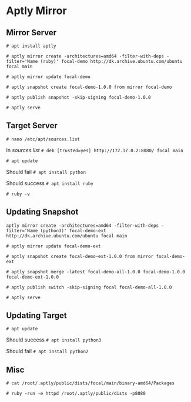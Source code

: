 # Aptly Mirror

## Mirror Server

`# apt install aptly`

`# aptly mirror create -architectures=amd64 -filter-with-deps -filter='Name (ruby)' focal-demo http://dk.archive.ubuntu.com/ubuntu focal main`

`# aptly mirror update focal-demo`

`# aptly snapshot create focal-demo-1.0.0 from mirror focal-demo`

`# aptly publish snapshot -skip-signing focal-demo-1.0.0`

`# aptly serve`

## Target Server

`# nano /etc/apt/sources.list`

In _sources.list_
`# deb [trusted=yes] http://172.17.0.2:8080/ focal main`

`# apt update`

Should fail
`# apt install python`

Should success
`# apt install ruby`

`# ruby -v`

## Updating Snapshot

`aptly mirror create -architectures=amd64 -filter-with-deps -filter='Name (python3)' focal-demo-ext http://dk.archive.ubuntu.com/ubuntu focal main`

`# aptly mirror update focal-demo-ext`

`# aptly snapshot create focal-demo-ext-1.0.0 from mirror focal-demo-ext`

`# aptly snapshot merge -latest focal-demo-all-1.0.0 focal-demo-1.0.0 focal-demo-ext-1.0.0`

`# aptly publish switch -skip-signing focal focal-demo-all-1.0.0`

`# aptly serve`

## Updating Target

`# apt update`

Should success
`# apt install python3`

Should fail
`# apt install python2`

## Misc

`# cat /root/.aptly/public/dists/focal/main/binary-amd64/Packages`

`# ruby -run -e httpd /root/.aptly/public/dists -p8080`
